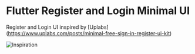 # Flutter Register and Login Minimal UI

Register and Login UI inspired by [Uplabs] (https://www.uplabs.com/posts/minimal-free-sign-in-register-ui-kit)

![Inspiration](attachement.png)

